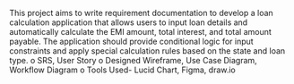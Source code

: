 This project aims to write requirement documentation to develop a loan calculation application that allows users to input loan details and automatically calculate the EMI amount, total interest, and total amount payable. The application should provide conditional logic for input constraints and apply special calculation rules based on the state and loan type. 
o	SRS, User Story
o	Designed Wireframe, Use Case Diagram, Workflow Diagram
o	Tools Used- Lucid Chart, Figma, draw.io
